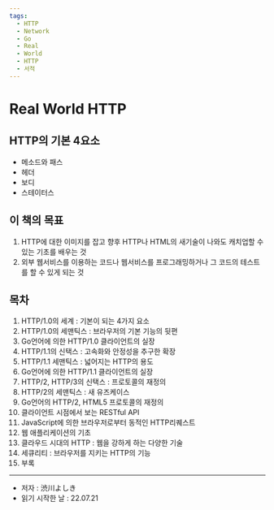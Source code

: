 ```yaml
---
tags:
  - HTTP
  - Network
  - Go
  - Real
  - World
  - HTTP
  - 서적
---
```


# Real World HTTP

## HTTP의 기본 4요소
- 메소드와 패스
- 헤더
- 보디
- 스테이터스

## 이 책의 목표
1. HTTP에 대한 이미지를 잡고 향후 HTTP나 HTML의 새기술이 나와도 캐치업할 수 있는 기초를 배우는 것
2. 외부 웹서비스를 이용하는 코드나 웹서비스를 프로그래밍하거나 그 코드의 테스트를 할 수 있게 되는 것

## 목차

1. HTTP/1.0의 세계 : 기본이 되는 4가지 요소
2. HTTP/1.0의 세맨틱스 : 브라우저의 기본 기능의 뒷편
3. Go언어에 의한 HTTP/1.0 클라이언트의 실장
4. HTTP/1.1의 신택스 : 고속화와 안정성을 추구한 확장
5. HTTP/1.1 세맨틱스 : 넓어지는 HTTP의 용도
6. Go언어에 의한 HTTP/1.1 클라이언트의 실장
7. HTTP/2, HTTP/3의 신택스 : 프로토콜의 재정의
8. HTTP/2의 세맨틱스 : 새 유즈케이스
9. Go언어의 HTTP/2, HTML5 프로토콜의 재정의
10. 클라이언트 시점에서 보는 RESTful API
11. JavaScript에 의한 브라우저로부터 동적인 HTTP리퀘스트
12. 웹 애플리케이션의 기초
13. 클라우드 시대의 HTTP : 웹을 강하게 하는 다양한 기술
14. 세큐리티 : 브라우저를 지키는 HTTP의 기능
15. 부록

---
- 저자 : 渋川よしき
- 읽기 시작한 날 : 22.07.21
